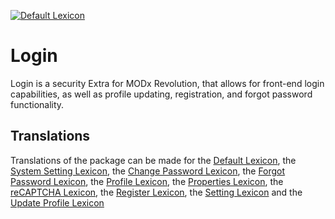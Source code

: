 [![Default Lexicon](https://hosted.weblate.org/widgets/modx-extras/-/modx-login-standard/svg-badge.svg)](https://hosted.weblate.org/projects/modx-extras/modx-login-standard/)

# Login

Login is a security Extra for MODx Revolution, that allows for front-end login capabilities, as well as profile
updating, registration, and forgot password functionality.

## Translations
Translations of the package can be made for
the [Default Lexicon](https://hosted.weblate.org/projects/modx-extras/modx-login-standard/),
the [System Setting Lexicon](https://hosted.weblate.org/projects/modx-extras/modx-login-system-settings/), 
the [Change Password Lexicon](https://hosted.weblate.org/projects/modx-extras/modx-login-system-settings/), 
the [Forgot Password Lexicon](https://hosted.weblate.org/projects/modx-extras/modx-login-system-settings/), 
the [Profile Lexicon](https://hosted.weblate.org/projects/modx-extras/modx-login-system-settings/), 
the [Properties Lexicon](https://hosted.weblate.org/projects/modx-extras/modx-login-system-settings/), 
the [reCAPTCHA Lexicon](https://hosted.weblate.org/projects/modx-extras/modx-login-system-settings/), 
the [Register Lexicon](https://hosted.weblate.org/projects/modx-extras/modx-login-system-settings/), 
the [Setting Lexicon](https://hosted.weblate.org/projects/modx-extras/modx-login-system-settings/) and
the [Update Profile Lexicon](https://hosted.weblate.org/projects/modx-extras/modx-login-system-settings/) 
